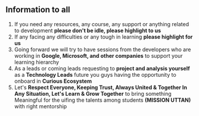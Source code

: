 ## Information to all
1. If you need any resources, any course, any support or anything related to development **please don't be idle, please highlight to us**
2. If any facing any difficulties or any tough in learning **please highlight for us**
3. Going forward we will try to have sessions from the developers who are working in **Google, Microsoft, and other companies** to support your learning hierarchy
4. As a leads or coming leads requesting to **project and analysis yourself** as a **Technology Leads** future you guys having the opportunity to onboard in **Curious Ecosystem**
5. Let's **Respect Everyone, Keeping Trust, Always United & Together In Any Situation, Let's Learn & Grow Together** to bring something Meaningful for the uifing the talents among students **(MISSION UTTAN)** with right mentorship
